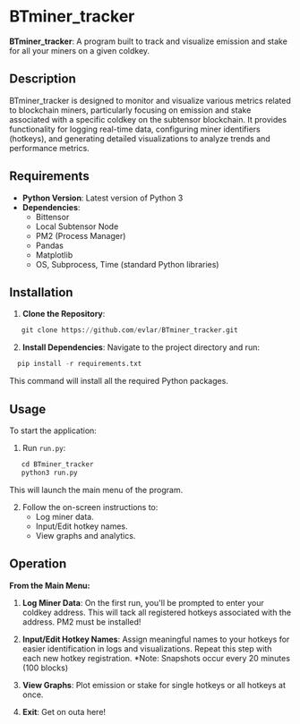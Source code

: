 
# BTminer_tracker

**BTminer_tracker**: A program built to track and visualize emission and stake for all your miners on a given coldkey.

## Description

BTminer_tracker is designed to monitor and visualize various metrics related to blockchain miners, particularly focusing on emission and stake associated with a specific coldkey on the subtensor blockchain. It provides functionality for logging real-time data, configuring miner identifiers (hotkeys), and generating detailed visualizations to analyze trends and performance metrics.

## Requirements

- **Python Version**: Latest version of Python 3
- **Dependencies**:
  - Bittensor
  - Local Subtensor Node
  - PM2 (Process Manager)
  - Pandas
  - Matplotlib
  - OS, Subprocess, Time (standard Python libraries)

## Installation

1. **Clone the Repository**:
   
```python
   git clone https://github.com/evlar/BTminer_tracker.git
```

2. **Install Dependencies**:
   Navigate to the project directory and run:

 ```python
   pip install -r requirements.txt
 ```

   This command will install all the required Python packages.

## Usage

To start the application:
1. Run `run.py`:

```python
   cd BTminer_tracker
   python3 run.py

``` 
   This will launch the main menu of the program.

2. Follow the on-screen instructions to:
   - Log miner data.
   - Input/Edit hotkey names.
   - View graphs and analytics.

## Operation

**From the Main Menu:**
1. **Log Miner Data**: On the first run, you'll be prompted to enter your coldkey address. This will tack all registered hotkeys associated with the address. PM2 must be installed!

2. **Input/Edit Hotkey Names**: Assign meaningful names to your hotkeys for easier identification in logs and visualizations. Repeat this step with each new hotkey registration. *Note: Snapshots occur every 20 minutes (100 blocks)

3. **View Graphs**: Plot emission or stake for single hotkeys or all hotkeys at once.

4. **Exit**: Get on outa here!